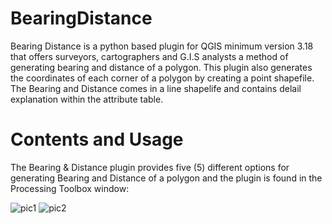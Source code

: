 # BearingDistance

Bearing Distance is a python based plugin for QGIS minimum version 3.18 that offers surveyors, cartographers and G.I.S analysts a method of generating bearing and distance of a polygon. 
This plugin also generates the coordinates of each corner of a polygon by creating a point shapefile.
The Bearing and Distance comes in a line shapelife and contains delail explanation within the attribute table.
# Contents and Usage

The Bearing & Distance plugin provides five (5) different options for generating Bearing and Distance of a polygon and the plugin is found in the Processing Toolbox window:

![pic1](https://github.com/ymakarfi/BearingDistance/assets/115046088/b872b691-0ae8-4d39-a362-28d96e2618e5)
![pic2](https://github.com/ymakarfi/BearingDistance/assets/115046088/ef2dafb0-4b2b-49c9-96a2-a1c8a767de0c)
